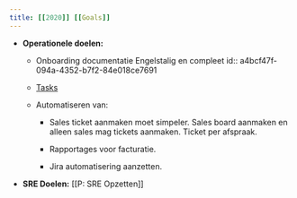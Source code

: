 ```yaml
---
title: [[2020]] [[Goals]]
---
```


- **Operationele doelen:**
	 - Onboarding documentatie Engelstalig en compleet
id:: a4bcf47f-094a-4352-b7f2-84e018ce7691

	 - [Tasks](https://tasks.office.com/NetwerkGroep.onmicrosoft.com/NL-NL/Home/Planner#/userboard)

	 - Automatiseren van:
		 - Sales ticket aanmaken moet simpeler. Sales board aanmaken en alleen sales mag tickets aanmaken. Ticket per afspraak.

		 - Rapportages voor facturatie.

		 - Jira automatisering aanzetten.

- **SRE Doelen:** [[P: SRE Opzetten]]
